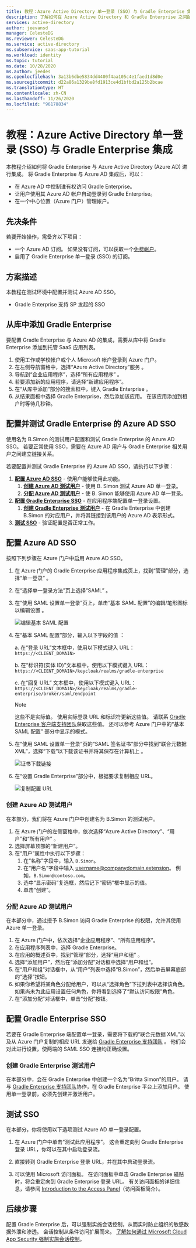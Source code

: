 ```yaml
---
title: 教程：Azure Active Directory 单一登录 (SSO) 与 Gradle Enterprise 集成 | Microsoft Docs
description: 了解如何在 Azure Active Directory 和 Gradle Enterprise 之间配置单一登录。
services: active-directory
author: jeevansd
manager: CelesteDG
ms.reviewer: CelesteDG
ms.service: active-directory
ms.subservice: saas-app-tutorial
ms.workload: identity
ms.topic: tutorial
ms.date: 10/28/2020
ms.author: jeedes
ms.openlocfilehash: 3a13b6dbe5834dd4400f4aa105c4e1faed1d8d0e
ms.sourcegitcommit: d22a86a1329be8fd1913ce4d1bfbd2a125b2bcae
ms.translationtype: HT
ms.contentlocale: zh-CN
ms.lasthandoff: 11/26/2020
ms.locfileid: "96178834"
---
```

# <a name="tutorial-azure-active-directory-single-sign-on-sso-integration-with-gradle-enterprise"></a>教程：Azure Active Directory 单一登录 (SSO) 与 Gradle Enterprise 集成

本教程介绍如何将 Gradle Enterprise 与 Azure Active Directory (Azure AD) 进行集成。 将 Gradle Enterprise 与 Azure AD 集成后，可以：

* 在 Azure AD 中控制谁有权访问 Gradle Enterprise。
* 让用户使用其 Azure AD 帐户自动登录到 Gradle Enterprise。
* 在一个中心位置（Azure 门户）管理帐户。

## <a name="prerequisites"></a>先决条件

若要开始操作，需备齐以下项目：

* 一个 Azure AD 订阅。 如果没有订阅，可以获取一个[免费帐户](https://azure.microsoft.com/free/)。
* 启用了 Gradle Enterprise 单一登录 (SSO) 的订阅。

## <a name="scenario-description"></a>方案描述

本教程在测试环境中配置并测试 Azure AD SSO。

* Gradle Enterprise 支持 SP 发起的 SSO

## <a name="adding-gradle-enterprise-from-the-gallery"></a>从库中添加 Gradle Enterprise

要配置 Gradle Enterprise 与 Azure AD 的集成，需要从库中将 Gradle Enterprise 添加到托管 SaaS 应用列表。

1. 使用工作或学校帐户或个人 Microsoft 帐户登录到 Azure 门户。
1. 在左侧导航窗格中，选择“Azure Active Directory”服务  。
1. 导航到“企业应用程序”，选择“所有应用程序” 。
1. 若要添加新的应用程序，请选择“新建应用程序”。
1. 在“从库中添加”部分的搜索框中，键入 Gradle Enterprise 。
1. 从结果面板中选择 Gradle Enterprise，然后添加该应用。 在该应用添加到租户时等待几秒钟。


## <a name="configure-and-test-azure-ad-sso-for-gradle-enterprise"></a>配置并测试 Gradle Enterprise 的 Azure AD SSO

使用名为 B.Simon 的测试用户配置和测试 Gradle Enterprise 的 Azure AD SSO。 若要正常使用 SSO，需要在 Azure AD 用户与 Gradle Enterprise 相关用户之间建立链接关系。

若要配置并测试 Gradle Enterprise 的 Azure AD SSO，请执行以下步骤：

1. **[配置 Azure AD SSO](#configure-azure-ad-sso)** - 使用户能够使用此功能。
    1. **[创建 Azure AD 测试用户](#create-an-azure-ad-test-user)** - 使用 B. Simon 测试 Azure AD 单一登录。
    1. **[分配 Azure AD 测试用户](#assign-the-azure-ad-test-user)** - 使 B. Simon 能够使用 Azure AD 单一登录。
1. **[配置 Gradle Enterprise SSO](#configure-gradle-enterprise-sso)** - 在应用程序端配置单一登录设置。
    1. **[创建 Gradle Enterprise 测试用户](#create-gradle-enterprise-test-user)** - 在 Gradle Enterprise 中创建 B.Simon 的对应用户，并将其链接到该用户的 Azure AD 表示形式。
1. **[测试 SSO](#test-sso)** - 验证配置是否正常工作。

## <a name="configure-azure-ad-sso"></a>配置 Azure AD SSO

按照下列步骤在 Azure 门户中启用 Azure AD SSO。

1. 在 Azure 门户的 Gradle Enterprise 应用程序集成页上，找到“管理”部分，选择“单一登录”  。
1. 在“选择单一登录方法”页上选择“SAML” 。
1. 在“使用 SAML 设置单一登录”页上，单击“基本 SAML 配置”的编辑/笔形图标以编辑设置 。

   ![编辑基本 SAML 配置](common/edit-urls.png)

1. 在“基本 SAML 配置”部分，输入以下字段的值  ：

    a. 在“登录 URL”文本框中，使用以下模式键入 URL：`https://<CLIENT_DOMAIN>` 

    b. 在“标识符(实体 ID)”文本框中，使用以下模式键入 URL：`https://<CLIENT_DOMAIN>/keycloak/realms/gradle-enterprise`

    c. 在“回复 URL”  文本框中，使用以下模式键入 URL：`https://<CLIENT_DOMAIN>/keycloak/realms/gradle-enterprise/broker/saml/endpoint`

    > [!NOTE]
    > 这些不是实际值。 使用实际登录 URL 和标识符更新这些值。 请联系 [Gradle Enterprise 客户端支持团队](https://gradle.com/brand/)获取这些值。 还可以参考 Azure 门户中的“基本 SAML 配置”  部分中显示的模式。

1. 在“使用 SAML 设置单一登录”页的“SAML 签名证书”部分中找到“联合元数据 XML”，选择“下载”以下载该证书并将其保存在计算机上     。

    ![证书下载链接](common/metadataxml.png)

1. 在“设置 Gradle Enterprise”部分中，根据要求复制相应 URL。

    ![复制配置 URL](common/copy-configuration-urls.png)
### <a name="create-an-azure-ad-test-user"></a>创建 Azure AD 测试用户

在本部分，我们将在 Azure 门户中创建名为 B.Simon 的测试用户。

1. 在 Azure 门户的左侧窗格中，依次选择“Azure Active Directory”、“用户”和“所有用户”  。
1. 选择屏幕顶部的“新建用户”。
1. 在“用户”属性中执行以下步骤：
   1. 在“名称”字段中，输入 `B.Simon`。  
   1. 在“用户名”字段中输入 username@companydomain.extension。 例如，`B.Simon@contoso.com`。
   1. 选中“显示密码”复选框，然后记下“密码”框中显示的值。
   1. 单击“创建”。

### <a name="assign-the-azure-ad-test-user"></a>分配 Azure AD 测试用户

在本部分中，通过授予 B.Simon 访问 Gradle Enterprise 的权限，允许其使用 Azure 单一登录。

1. 在 Azure 门户中，依次选择“企业应用程序”、“所有应用程序”。 
1. 在应用程序列表中，选择 Gradle Enterprise。
1. 在应用的概述页中，找到“管理”部分，选择“用户和组” 。
1. 选择“添加用户”，然后在“添加分配”对话框中选择“用户和组”。
1. 在“用户和组”对话框中，从“用户”列表中选择“B.Simon”，然后单击屏幕底部的“选择”按钮。
1. 如果你希望将某角色分配给用户，可以从“选择角色”下拉列表中选择该角色。 如果尚未为此应用设置任何角色，你将看到选择了“默认访问权限”角色。
1. 在“添加分配”对话框中，单击“分配”按钮。

## <a name="configure-gradle-enterprise-sso"></a>配置 Gradle Enterprise SSO

若要在 Gradle Enterprise 端配置单一登录，需要将下载的“联合元数据 XML”以及从 Azure 门户复制的相应 URL 发送给 [Gradle Enterprise 支持团队](https://gradle.com/brand/) 。 他们会对此进行设置，使两端的 SAML SSO 连接均正确设置。

### <a name="create-gradle-enterprise-test-user"></a>创建 Gradle Enterprise 测试用户

在本部分中，会在 Gradle Enterprise 中创建一个名为“Britta Simon”的用户。 请与 [Gradle Enterprise 支持团队](https://gradle.com/brand/)协作，在 Gradle Enterprise 平台上添加用户。 使用单一登录前，必须先创建并激活用户。

## <a name="test-sso"></a>测试 SSO 

在本部分，你将使用以下选项测试 Azure AD 单一登录配置。 

1. 在 Azure 门户中单击“测试此应用程序”。 这会重定向到 Gradle Enterprise 登录 URL，你可以在其中启动登录流。 

2. 直接转到 Gradle Enterprise 登录 URL，并在其中启动登录流。

3. 可以使用 Microsoft 访问面板。 在访问面板中单击 Gradle Enterprise 磁贴时，将会重定向到 Gradle Enterprise 登录 URL。 有关访问面板的详细信息，请参阅 [Introduction to the Access Panel](../user-help/my-apps-portal-end-user-access.md)（访问面板简介）。


## <a name="next-steps"></a>后续步骤

配置 Gradle Enterprise 后，可以强制实施会话控制，从而实时防止组织的敏感数据外泄和渗透。 会话控制从条件访问扩展而来。 [了解如何通过 Microsoft Cloud App Security 强制实施会话控制](/cloud-app-security/proxy-deployment-any-app)。